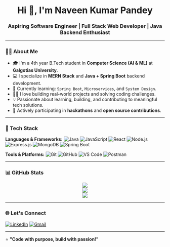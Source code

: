 <h1 align="center">Hi 👋, I'm Naveen Kumar Pandey</h1>
<h3 align="center">Aspiring Software Engineer | Full Stack Web Developer | Java Backend Enthusiast</h3>

---

### 🧑‍💻 About Me

- 🎓 I'm a 4th year B.Tech student in **Computer Science (AI & ML)** at **Galgotias University**.
- 💻 I specialize in **MERN Stack** and **Java + Spring Boot** backend development.
- 🌱 Currently learning: `Spring Boot`, `Microservices`, and `System Design`.
- 👨‍💻 I love building real-world projects and solving coding challenges.
- 💡 Passionate about learning, building, and contributing to meaningful tech solutions.
- 🚀 Actively participating in **hackathons** and **open source contributions**.

---

### 🚀 Tech Stack

**Languages & Frameworks:**
![Java](https://img.shields.io/badge/Java-ED8B00?style=for-the-badge&logo=java&logoColor=white)
![JavaScript](https://img.shields.io/badge/JavaScript-F7DF1E?style=for-the-badge&logo=javascript&logoColor=black)
![React](https://img.shields.io/badge/React-20232A?style=for-the-badge&logo=react&logoColor=61DAFB)
![Node.js](https://img.shields.io/badge/Node.js-339933?style=for-the-badge&logo=nodedotjs&logoColor=white)
![Express.js](https://img.shields.io/badge/Express.js-000000?style=for-the-badge&logo=express&logoColor=white)
![MongoDB](https://img.shields.io/badge/MongoDB-4EA94B?style=for-the-badge&logo=mongodb&logoColor=white)
![Spring Boot](https://img.shields.io/badge/Spring%20Boot-6DB33F?style=for-the-badge&logo=spring-boot&logoColor=white)

**Tools & Platforms:**
![Git](https://img.shields.io/badge/Git-F05032?style=for-the-badge&logo=git&logoColor=white)
![GitHub](https://img.shields.io/badge/GitHub-181717?style=for-the-badge&logo=github&logoColor=white)
![VS Code](https://img.shields.io/badge/VSCode-007ACC?style=for-the-badge&logo=visual-studio-code&logoColor=white)
![Postman](https://img.shields.io/badge/Postman-FF6C37?style=for-the-badge&logo=postman&logoColor=white)

---

### 📊 GitHub Stats

<p align="center">
  <img src="https://github-readme-stats.vercel.app/api?username=naveenpandey2004&show_icons=true&theme=tokyonight" />
  <br />
  <img src="https://github-readme-streak-stats.herokuapp.com/?user=naveenpandey2004&theme=tokyonight" />
  <br />
  <img src="https://github-readme-stats.vercel.app/api/top-langs/?username=naveenpandey2004&layout=compact&theme=tokyonight" />
</p>

---

### 🌐 Let's Connect

[![LinkedIn](https://img.shields.io/badge/LinkedIn-blue?style=flat-square&logo=linkedin&logoColor=white)](https://www.linkedin.com/in/naveenpandey2004/)
[![Gmail](https://img.shields.io/badge/Gmail-D14836?style=flat-square&logo=gmail&logoColor=white)](mailto:naveenpandey2004@gmail.com)

---

⭐ **"Code with purpose, build with passion!"**

